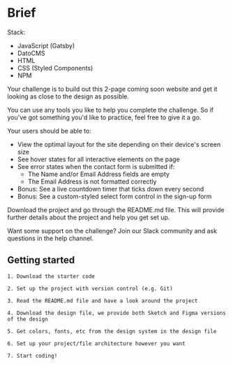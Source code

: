 # Brief

Stack:

- JavaScript (Gatsby)
- DatoCMS
- HTML
- CSS (Styled Components)
- NPM

Your challenge is to build out this 2-page coming soon website and get it looking as close to the design as possible.

You can use any tools you like to help you complete the challenge. So if you've got something you'd like to practice, feel free to give it a go.

Your users should be able to:

- View the optimal layout for the site depending on their device's screen size
- See hover states for all interactive elements on the page
- See error states when the contact form is submitted if:
  - The Name and/or Email Address fields are empty
  - The Email Address is not formatted correctly
- Bonus: See a live countdown timer that ticks down every second
- Bonus: See a custom-styled select form control in the sign-up form

Download the project and go through the README.md file. This will provide further details about the project and help you get set up.

Want some support on the challenge? Join our Slack community and ask questions in the help channel.

## Getting started

    1. Download the starter code

    2. Set up the project with version control (e.g. Git)

    3. Read the README.md file and have a look around the project

    4. Download the design file, we provide both Sketch and Figma versions of the design

    5. Get colors, fonts, etc from the design system in the design file

    6. Set up your project/file architecture however you want

    7. Start coding!
